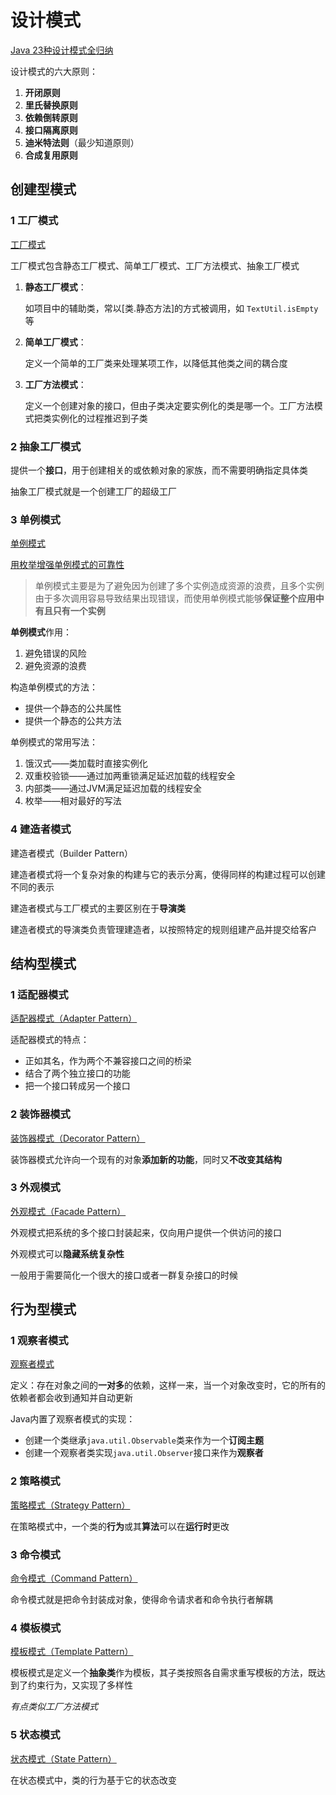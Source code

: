 # 设计模式

[Java 23种设计模式全归纳](https://github.com/youlookwhat/DesignPattern)



设计模式的六大原则：

1. **开闭原则**
2. **里氏替换原则**
3. **依赖倒转原则**
4. **接口隔离原则**
5. **迪米特法则**（最少知道原则）
6. **合成复用原则**



## 创建型模式

### 1 工厂模式

[工厂模式](https://blog.csdn.net/lmj623565791/article/details/24460585)

工厂模式包含静态工厂模式、简单工厂模式、工厂方法模式、抽象工厂模式

1. **静态工厂模式**：

   如项目中的辅助类，常以[类.静态方法]的方式被调用，如 `TextUtil.isEmpty` 等

2. **简单工厂模式**：

   定义一个简单的工厂类来处理某项工作，以降低其他类之间的耦合度

3. **工厂方法模式**：

   定义一个创建对象的接口，但由子类决定要实例化的类是哪一个。工厂方法模式把类实例化的过程推迟到子类



### 2 抽象工厂模式

提供一个**接口**，用于创建相关的或依赖对象的家族，而不需要明确指定具体类

抽象工厂模式就是一个创建工厂的超级工厂



### 3 单例模式

[单例模式](https://blog.csdn.net/dmk877/article/details/50311791)

[用枚举增强单例模式的可靠性](https://blog.csdn.net/java2000_net/article/details/3983958)

> 单例模式主要是为了避免因为创建了多个实例造成资源的浪费，且多个实例由于多次调用容易导致结果出现错误，而使用单例模式能够**保证整个应用中有且只有一个实例**

**单例模式**作用：

1. 避免错误的风险
2. 避免资源的浪费

构造单例模式的方法：

- 提供一个静态的公共属性
- 提供一个静态的公共方法

单例模式的常用写法：

1. 饿汉式——类加载时直接实例化
2. 双重校验锁——通过加两重锁满足延迟加载的线程安全
3. 内部类——通过JVM满足延迟加载的线程安全
4. 枚举——相对最好的写法



### 4 建造者模式

建造者模式（Builder Pattern）

建造者模式将一个复杂对象的构建与它的表示分离，使得同样的构建过程可以创建不同的表示

建造者模式与工厂模式的主要区别在于**导演类**

建造者模式的导演类负责管理建造者，以按照特定的规则组建产品并提交给客户





## 结构型模式

### 1 适配器模式

[适配器模式（Adapter Pattern）](https://blog.csdn.net/lmj623565791/article/details/25833393)

适配器模式的特点：

- 正如其名，作为两个不兼容接口之间的桥梁
- 结合了两个独立接口的功能
- 把一个接口转成另一个接口



### 2 装饰器模式

[装饰器模式（Decorator Pattern）](https://blog.csdn.net/lmj623565791/article/details/24269409)

装饰器模式允许向一个现有的对象**添加新的功能**，同时又**不改变其结构**



### 3 外观模式

[外观模式（Facade Pattern）](https://blog.csdn.net/lmj623565791/article/details/25837275)

外观模式把系统的多个接口封装起来，仅向用户提供一个供访问的接口

外观模式可以**隐藏系统复杂性**

一般用于需要简化一个很大的接口或者一群复杂接口的时候





## 行为型模式

### 1 观察者模式

[观察者模式](https://blog.csdn.net/lmj623565791/article/details/24179699)

定义：存在对象之间的**一对多**的依赖，这样一来，当一个对象改变时，它的所有的依赖者都会收到通知并自动更新

Java内置了观察者模式的实现：

- 创建一个类继承`java.util.Observable`类来作为一个**订阅主题**
- 创建一个观察者类实现`java.util.Observer`接口来作为**观察者**



### 2 策略模式

[策略模式（Strategy Pattern）](https://blog.csdn.net/lmj623565791/article/details/24116745)

在策略模式中，一个类的**行为**或其**算法**可以在**运行时**更改



### 3 命令模式

[命令模式（Command Pattern）](https://blog.csdn.net/lmj623565791/article/details/24602057)

命令模式就是把命令封装成对象，使得命令请求者和命令执行者解耦



### 4 模板模式

[模板模式（Template Pattern）](https://blog.csdn.net/lmj623565791/article/details/26276093)

模板模式是定义一个**抽象类**作为模板，其子类按照各自需求重写模板的方法，既达到了约束行为，又实现了多样性

*有点类似工厂方法模式*



### 5 状态模式

[状态模式（State Pattern）](https://blog.csdn.net/lmj623565791/article/details/26350617)

在状态模式中，类的行为基于它的状态改变
